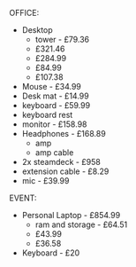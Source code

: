 OFFICE:
- Desktop
	- tower - £79.36
	- £321.46
	- £284.99
	- £84.99
	- £107.38
- Mouse - £34.99
- Desk mat - £14.99
- keyboard - £59.99
- keyboard rest
- monitor - £158.98
- Headphones - £168.89
	- amp
	- amp cable
- 2x steamdeck - £958
- extension cable - £8.29
- mic - £39.99




EVENT:
- Personal Laptop - £854.99
	- ram and storage - £64.51
	- £43.99
	- £36.58
- Keyboard - £20



